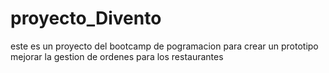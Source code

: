 # proyecto_Divento

este es un proyecto del bootcamp de pogramacion para crear un prototipo mejorar la gestion de ordenes para los restaurantes
